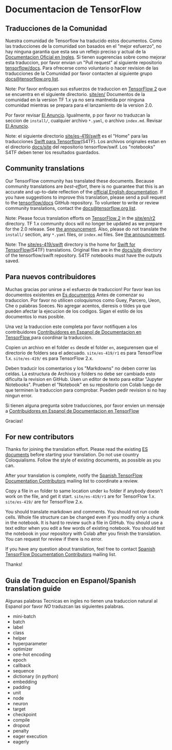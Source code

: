 # Documentacion de TensorFlow

## Traducciones de la Comunidad

Nuestra comunidad de Tensorflow ha traducido estos documentos. Como las traducciones de la comunidad
son basados en el "mejor esfuerzo", no hay ninguna garantia que esta sea un reflejo preciso y actual 
de la [Documentacion Oficial en Ingles](https://www.tensorflow.org/?hl=en).
Si tienen sugerencias sobre como mejorar esta traduccion, por favor envian un "Pull request"
al siguiente repositorio [tensorflow/docs](https://github.com/tensorflow/docs).
Para ofrecerse como voluntario o hacer revision de las traducciones de la Comunidad
por favor contacten al siguiente grupo [docs@tensorflow.org list](https://groups.google.com/a/tensorflow.org/forum/#!forum/docs).

Note: Por favor enfoquen sus esfuerzos de traduccion en
[TensorFlow 2](https://www.tensorflow.org) que se encuentra en el siguiente
directorio. [site/en/](https://github.com/tensorflow/docs/tree/master/site/en/)
Documentos de la comunidad en la version TF 1.x ya no sera mantneida por ninguna
comunidad mientras se prepara para el lanzamiento de la version 2.0.

Por favor revisar [El Anuncio](https://groups.google.com/a/tensorflow.org/d/msg/docs/vO0gQnEXcSM/YK_ybv7tBQAJ).
Igualmente, p por favor no traduzcan la seccion de `install/`, cualquier archivo `*.yaml`, o archivo `index.md`.
Revisar [El Anuncio](https://groups.google.com/a/tensorflow.org/forum/#!msg/docs-zh-cn/mhLp-egzNyE/EhGSeIBqAQAJ).

Note: el siguiente directorio
[site/es-419/swift](https://github.com/tensorflow/docs/tree/master/site/es-419/swift)
es el "Home" para las traducciones
[Swift para Tensorflow](https://www.tensorflow.org/swift)(S4TF).
Los archivos originales estan en el directorio
[docs/site](https://github.com/tensorflow/swift/tree/master/docs/site) del repositorio 
tensorflow/swif. Los "notebooks" S4TF deben tener los resultados guardados.

## Community translations

Our TensorFlow community has translated these documents. Because community
translations are *best-effort*, there is no guarantee that this is an accurate
and up-to-date reflection of the
[official English documentation](https://www.tensorflow.org/?hl=en).
If you have suggestions to improve this translation, please send a pull request 
to the [tensorflow/docs](https://github.com/tensorflow/docs) GitHub repository. 
To volunteer to write or review community translations, contact the
[docs@tensorflow.org list](https://groups.google.com/a/tensorflow.org/forum/#!forum/docs).

Note: Please focus translation efforts on
[TensorFlow 2](https://www.tensorflow.org) in the
[site/en/r2](https://github.com/tensorflow/docs/tree/master/site/en/r2)
directory. TF 1.x community docs will no longer be updated as we prepare for the
2.0 release. See
[the announcement](https://groups.google.com/a/tensorflow.org/d/msg/docs/vO0gQnEXcSM/YK_ybv7tBQAJ).
Also, please do not translate the `install/` section, any `*.yaml` files, or `index.md` files.
See [the announcement](https://groups.google.com/a/tensorflow.org/forum/#!msg/docs-zh-cn/mhLp-egzNyE/EhGSeIBqAQAJ).

Note: The
[site/es-419/swift](https://github.com/tensorflow/docs-l10n/tree/master/site/es-419/swift)
directory is the home for
[Swift for TensorFlow](https://www.tensorflow.org/swift)(S4TF) translations.
Original files are in the
[docs/site](https://github.com/tensorflow/swift/tree/master/docs/site) directory
of the tensorflow/swift repository. S4TF notebooks must have the outputs saved.

## Para nuevos contribuidores

Muchas gracias por unirse a el esfuerzo de traduccion!
Por favor lean los documentos existentes en
[Es documentos](https://github.com/tensorflow/docs/tree/master/site/es)
Antes de comenzar su traduccion.
Por favor no utilicen coloquismos como Guey, Parcero, Ueon, Che o palabras Soeces.
No agregar acentos, dieresis o tildes ya que pueden afectar la ejecucion de los codigos.
Sigan el estilo de los documentos lo mas posible.

Una vez la traduccion este completa por favor notifiquen a los contribuidores
[Contribuidores en Espanol de Documentacion en TensorFlow ](https://groups.google.com/a/tensorflow.org/forum/#!forum/docs)
para coordinar la traduccion.

Copien un archivo en el folder `es` desde el folder `en`, asegurensen que el directorio de folders sea el adecuado.
`site/es-419/r1` es para TensorFlow 1.x.
`site/es-419/` es para TensorFlow 2.x.

Deben traducir los comentarios y los "Markdowns" no deben correr las celdas.
La estructura de Archivos y folders no debe ser cambiado esto dificulta la revision en GitHub.
Usen un editor de texto para editar "Jupyter Notebooks".
Prueben el "Notebook" en su repositorio con Colab luego de que terminen la traduccion para comprobar.
Pueden pedir revision si no hay ningun error.

Si tienen alguna pregunta sobre traducciones, por favor envien un mensaje a
[Contribuidores en Espanol de Documentacion en TensorFlow ](https://groups.google.com/a/tensorflow.org/forum/#!forum/docs)

Gracias!

## For new contributors

Thanks for joining the translation effort.
Please read the existing
[ES documents](https://github.com/tensorflow/docs/tree/master/site/es)
before starting your translation.
Do not use country Coloquialisms.
Follow the style of existing documents, as possible as you can.

After your translation is complete, notify the
[Spanish TensorFlow Documentation Contributors](https://groups.google.com/a/tensorflow.org/forum/#!forum/docs)
mailing list to coordinate a review.

Copy a file in `en` folder to same location under `ko` folder if anybody doesn't work on the file,
and get it start.
`site/es-419/r1` are for TensorFlow 1.x.
`site/es-419/` are for TensorFlow 2.x.

You should translate markdown and comments. You should not run code cells.
Whole file structure can be changed even if you modify only a chunk in the notebook.
It is hard to review such a file in GitHub.
You should use a text editor when you edit a few words of existing notebook.
You should test the notebook in your repository with Colab after you finish the translation.
You can request for review if there is no error.

If you have any question about translation, feel free to contact
[Spanish TensorFlow Documentation Contributors](https://groups.google.com/a/tensorflow.org/forum/#!forum/docs)
mailing list.

Thanks!

## Guia de Traduccion en Espanol/Spanish translation guide

Algunas palabras Tecnicas en ingles no tienen una traduccion natural al Espanol por favor *NO*
traduzcan las siguientes palabras.

*   mini-batch
*   batch
*   label
*   class
*   helper
*   hyperparameter
*   optimizer
*   one-hot encoding
*   epoch
*   callback
*   sequence
*   dictionary (in python)
*   embedding
*   padding
*   unit
*   node
*   neuron
*   target
*   checkpoint
*   compile
*   dropout
*   penalty
*   eager execution 
*   eagerly
